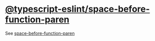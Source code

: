[@typescript-eslint/space-before-function-paren](https://typescript-eslint.io/rules/space-before-function-paren)
======================================================================================================================================================================================
See [space-before-function-paren](../eslint/space-before-function-paren.md)
